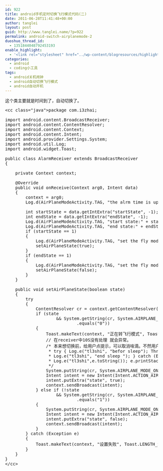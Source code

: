 ```yaml
---
id: 922
title: android手机定时切换飞行模式代码(二)
date: 2011-06-28T11:41:48+00:00
author: tanglei
layout: post
guid: http://www.tanglei.name/?p=922
permalink: android-switch-airplanemode-2
duoshuo_thread_id:
  - 1351844048792453193
enable_highlight:
  - '<link rel="stylesheet" href="../wp-content/blogresources/highlightconfig/highlight.default.min.css"><script src="../wp-content/blogresources/highlightconfig/jquery-2.1.4.min.js"></script><script src="../wp-content/blogresources/highlightconfig/enable_highlight.js"></script>'
categories:
  - android
  - coding小工具
tags:
  - android关机闹钟
  - android自动切换飞行模式
  - android自动开机
---
```

这个类主要就是时间到了，自动切换了。

<pre>&lt;cc class="java">package com.i3zhai;

import android.content.BroadcastReceiver;
import android.content.ContentResolver;
import android.content.Context;
import android.content.Intent;
import android.provider.Settings.System;
import android.util.Log;
import android.widget.Toast;

public class AlarmReceiver extends BroadcastReceiver
{

	private Context context;

	@Override
	public void onReceive(Context arg0, Intent data)
	{
		context = arg0;
		Log.d(AirPlaneModeActivity.TAG, "the alrm time is up");

		int startState = data.getIntExtra("startState", -1);
		int endState = data.getIntExtra("endState", -1);
		Log.d(AirPlaneModeActivity.TAG, "start state:" + startState);
		Log.d(AirPlaneModeActivity.TAG, "end state:" + endState);
		if (startState == 1)
		{
			Log.d(AirPlaneModeActivity.TAG, "set the fly mode true");
			setAirPlaneState(true);
		}
		if (endState == 1)
		{
			Log.d(AirPlaneModeActivity.TAG, "set the fly mode false");
			setAirPlaneState(false);
		}
	}

	public void setAirPlaneState(boolean state)
	{
		try
		{
			ContentResolver cr = context.getContentResolver();
			if (state
					&#038;&#038; System.getString(cr, System.AIRPLANE_MODE_ON)
							.equals("0"))
			{
				Toast.makeText(context, "正在转飞行模式", Toast.LENGTH_LONG).show();
				// 在receiver中10S没有处理 就会异常。
				/* 本来想切换前，给用户点提示，可以取消啥滴。不然用户正在用，直接给切换了不爽啊。
				 * try { Log.e("tl3shi", "befor sleep"); Thread.sleep(5*1000);
				 * Log.e("tl3shi", "end sleep "); } catch (Exception e) {
				 * Log.e("tl3shi",e.toString()); e.printStackTrace(); }
				 */
				System.putString(cr, System.AIRPLANE_MODE_ON, "1");
				Intent intent = new Intent(Intent.ACTION_AIRPLANE_MODE_CHANGED);
				intent.putExtra("state", true);
				context.sendBroadcast(intent);
			} else if (!state
					&#038;&#038; System.getString(cr, System.AIRPLANE_MODE_ON)
							.equals("1"))
			{
				System.putString(cr, System.AIRPLANE_MODE_ON, "0");
				Intent intent = new Intent(Intent.ACTION_AIRPLANE_MODE_CHANGED);
				intent.putExtra("state", false);
				context.sendBroadcast(intent);
			}
		} catch (Exception e)
		{
			Toast.makeText(context, "设置失败", Toast.LENGTH_SHORT).show();
		}
	}
}
&lt;/cc></pre>
